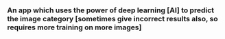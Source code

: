### An app which uses the power of deep learning [AI] to predict the image category [sometimes give incorrect results also, so requires more training on more images] 
